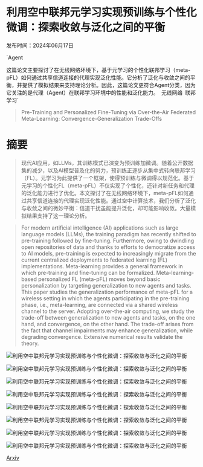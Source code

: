 # 利用空中联邦元学习实现预训练与个性化微调：探索收敛与泛化之间的平衡

发布时间：2024年06月17日

`Agent

这篇论文主要探讨了在无线网络环境下，基于元学习的个性化联邦学习（meta-pFL）如何通过共享信道连接的代理实现泛化性能。它分析了泛化与收敛之间的平衡，并提供了模拟结果来支持理论分析。因此，这篇论文更符合Agent分类，因为它关注的是代理（Agent）在联邦学习环境中的性能和泛化能力。` `无线网络` `联邦学习`

> Pre-Training and Personalized Fine-Tuning via Over-the-Air Federated Meta-Learning: Convergence-Generalization Trade-Offs

# 摘要

> 现代AI应用，如LLMs，其训练模式已演变为预训练加微调。随着公开数据集的减少，以及AI模型普及化的努力，预训练正逐步从集中式转向联邦学习（FL）。元学习为此提供了一个框架，使得预训练与微调得以规范化。基于元学习的个性化FL（meta-pFL）不仅实现了个性化，还针对新任务和代理的泛化能力进行了优化。本文探讨了在无线网络环境下，meta-pFL如何通过共享信道连接的代理实现泛化性能。通过空中计算技术，我们分析了泛化与收敛之间的微妙平衡：信道干扰虽能提升泛化，却可能影响收敛。大量模拟结果支持了这一理论分析。

> For modern artificial intelligence (AI) applications such as large language models (LLMs), the training paradigm has recently shifted to pre-training followed by fine-tuning. Furthermore, owing to dwindling open repositories of data and thanks to efforts to democratize access to AI models, pre-training is expected to increasingly migrate from the current centralized deployments to federated learning (FL) implementations. Meta-learning provides a general framework in which pre-training and fine-tuning can be formalized. Meta-learning-based personalized FL (meta-pFL) moves beyond basic personalization by targeting generalization to new agents and tasks. This paper studies the generalization performance of meta-pFL for a wireless setting in which the agents participating in the pre-training phase, i.e., meta-learning, are connected via a shared wireless channel to the server. Adopting over-the-air computing, we study the trade-off between generalization to new agents and tasks, on the one hand, and convergence, on the other hand. The trade-off arises from the fact that channel impairments may enhance generalization, while degrading convergence. Extensive numerical results validate the theory.

![利用空中联邦元学习实现预训练与个性化微调：探索收敛与泛化之间的平衡](../../../paper_images/2406.11569/x1.png)

![利用空中联邦元学习实现预训练与个性化微调：探索收敛与泛化之间的平衡](../../../paper_images/2406.11569/x2.png)

![利用空中联邦元学习实现预训练与个性化微调：探索收敛与泛化之间的平衡](../../../paper_images/2406.11569/x3.png)

![利用空中联邦元学习实现预训练与个性化微调：探索收敛与泛化之间的平衡](../../../paper_images/2406.11569/x4.png)

![利用空中联邦元学习实现预训练与个性化微调：探索收敛与泛化之间的平衡](../../../paper_images/2406.11569/x5.png)

![利用空中联邦元学习实现预训练与个性化微调：探索收敛与泛化之间的平衡](../../../paper_images/2406.11569/x6.png)

![利用空中联邦元学习实现预训练与个性化微调：探索收敛与泛化之间的平衡](../../../paper_images/2406.11569/x7.png)

![利用空中联邦元学习实现预训练与个性化微调：探索收敛与泛化之间的平衡](../../../paper_images/2406.11569/x8.png)

[Arxiv](https://arxiv.org/abs/2406.11569)